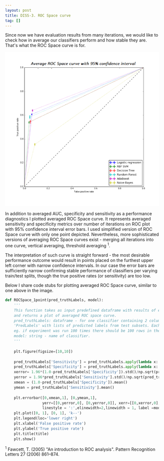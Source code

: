```yaml
---
layout: post
title: DISS-3. ROC Space curve
tag: []
---
```


Since now we have evaluation results from many iterations, we would like to check how in average our classifiers perform and how stable they are. That's what the ROC Space curve is for. 

![ROC Space curve](../images/ROCplot_Exp1_positive&negative.png)

In addition to averaged AUC, specificity and sensitivity as a performance diagnostics I plotted averaged ROC Space curve. It represents averaged sensitivity and specificity metrics over number of iterations on ROC plot with 95% confidence interval error bars.
I used simplified version of ROC Space curve with only one point depicted. Nevertheless, more sophisticated versions of averaging ROC Space curves exist - merging all iterations into one curve, vertical averaging, threshold averaging <sup>1</sup>.

The interpretation of such curve is straight forward - the most desirable performance outcome would result in points placed on the furthest upper left corner with narrow confidence intervals. In our case the error bars are sufficiently narrow confirming stable performance of classifiers per varying train/test splits, though the true positive rates (or sensitivity) are too low.

Below I share code stubs for plotting averaged ROC Space curve, similar to one above in the image.


```python
def ROCSpace_1point(pred_truthLabels, model):
    '''
    This function takes as input predefined dataframe with results of experimental runs for one classifier 
    and returns a plot of averaged ROC space curve.
    pred_truthLabels: dataframe - for one classifier containing 2 columns: 'Truth' with lists of true labels and 
    'PredLabels' with lists of predicted labels from test subsets. Each row represents different iteration of experiment, 
    eg. if experiment was run 100 times there should be 100 rows in the dataframe.
    model: string - name of classifier.
    '''

    plt.figure(figsize=[10,10])
    
    pred_truthLabels['Sensitivity'] = pred_truthLabels.apply(lambda x: metrics.recall_score(x['Truth'],x['PredLabels']), axis=1)
    pred_truthLabels['Specificity'] = pred_truthLabels.apply(lambda x: 1.0-metrics.roc_curve(x['Truth'],x['PredLabels'])[0][1], axis=1)
    xerror= 1.96*(1.0-pred_truthLabels['Specificity']).std()/np.sqrt(pred_truthLabels.shape[0])
    yerror = 1.96*pred_truthLabels['Sensitivity'].std()/np.sqrt(pred_truthLabels.shape[0])
    xmean = (1.0-pred_truthLabels['Specificity']).mean()
    ymean = pred_truthLabels['Sensitivity'].mean()
    
    plt.errorbar([0,xmean,1], [0,ymean,1], 
                 yerr=[[0,yerror,0], [0,yerror,0]], xerr=[[0,xerror,0], [0,xerror,0]], 
                 linestyle = ':',elinewidth=2,linewidth = 1, label =model)
    plt.plot([0, 1], [0, 1], 'k--')
    plt.legend(loc='lower right')
    plt.xlabel('False positive rate')
    plt.ylabel('True positive rate')
    plt.title(title)
    plt.show()
```
<sup>1</sup> Fawcett, T. (2005) "An introduction to ROC analysis". Pattern Recognition Letters 27 (2006) 861–874.
